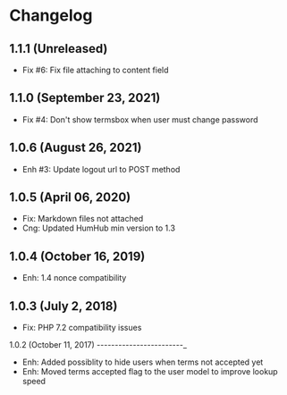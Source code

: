 Changelog
=========

1.1.1  (Unreleased)
----------------------------
- Fix #6: Fix file attaching to content field

1.1.0  (September 23, 2021)
----------------------------
- Fix #4: Don't show termsbox when user must change password

1.0.6  (August 26, 2021)
------------------------
- Enh #3: Update logout url to POST method

1.0.5  (April 06, 2020)
---------------------
- Fix: Markdown files not attached
- Cng: Updated HumHub min version to 1.3

1.0.4  (October 16, 2019)
---------------------
- Enh: 1.4 nonce compatibility

1.0.3  (July 2, 2018)
---------------------
- Fix: PHP 7.2 compatibility issues


1.0.2  (October 11, 2017)
------------------------_
- Enh: Added possiblity to hide users when terms not accepted yet
- Enh: Moved terms accepted flag to the user model to improve lookup speed 
